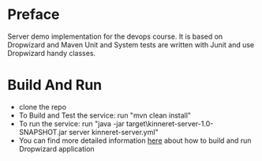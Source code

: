 # Preface

Server demo implementation for the devops course.
It is based on Dropwizard and Maven
Unit and System tests are written with Junit and use Dropwizard handy classes.


# Build And Run
* clone the repo
* To Build and Test the service: run "mvn clean install"
* To run the service: run "java -jar target\kinneret-server-1.0-SNAPSHOT.jar server kinneret-server.yml"
* You can find more detailed information [here](https://dropwizard.github.io/dropwizard/0.6.2/getting-started.html#building-fat-jars) about how to build and run Dropwizard application
